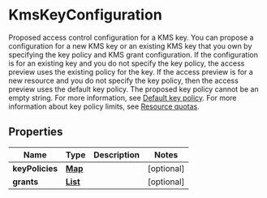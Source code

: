 

# KmsKeyConfiguration

<p>Proposed access control configuration for a KMS key. You can propose a configuration for a new KMS key or an existing KMS key that you own by specifying the key policy and KMS grant configuration. If the configuration is for an existing key and you do not specify the key policy, the access preview uses the existing policy for the key. If the access preview is for a new resource and you do not specify the key policy, then the access preview uses the default key policy. The proposed key policy cannot be an empty string. For more information, see <a href=\"https://docs.aws.amazon.com/kms/latest/developerguide/key-policies.html#key-policy-default\">Default key policy</a>. For more information about key policy limits, see <a href=\"https://docs.aws.amazon.com/kms/latest/developerguide/resource-limits.html\">Resource quotas</a>.</p> <p/>

## Properties

| Name | Type | Description | Notes |
|------------ | ------------- | ------------- | -------------|
|**keyPolicies** | [**Map**](Map.md) |  |  [optional] |
|**grants** | [**List**](List.md) |  |  [optional] |



